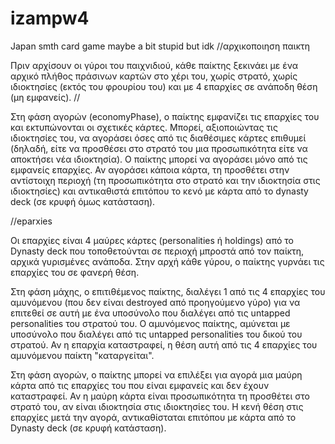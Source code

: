 # izampw4
Japan smth card game maybe a bit stupid but idk 
//αρχικοποιηση παικτη

Πριν αρχίσουν οι γύροι του παιχνιδιού, κάθε παίκτης ξεκινάει με ένα αρχικό πλήθος πράσινων καρτών στο χέρι του,
χωρίς στρατό, χωρίς ιδιοκτησίες (εκτός του φρουρίου του) και με 4 επαρχίες σε ανάποδη θέση (μη εμφανείς).
//

Στη φάση αγορών (economyPhase), ο παίκτης εμφανίζει τις επαρχίες του και εκτυπώνονται οι σχετικές κάρτες. 
Μπορεί, αξιοποιώντας τις ιδιοκτησίες του, να αγοράσει όσες από τις διαθέσιμες κάρτες επιθυμεί 
(δηλαδή, είτε να προσθέσει στο στρατό του μια προσωπικότητα είτε να αποκτήσει νέα ιδιοκτησία).
Ο παίκτης μπορεί να αγοράσει μόνο από τις εμφανείς επαρχίες. Αν αγοράσει κάποια κάρτα,
τη προσθέτει στην αντίστοιχη περιοχή (τη προσωπικότητα στο στρατό και την ιδιοκτησία στις ιδιοκτησίες)
και αντικαθιστά επιτόπου το κενό με κάρτα από το dynasty deck (σε κρυφή όμως κατάσταση).

//eparxies

Οι επαρχίες είναι 4 μαύρες κάρτες (personalities ή holdings) από το Dynasty deck που τοποθετούνται σε περιοχή μπροστά από τον παίκτη, αρχικά γυρισμένες ανάποδα. Στην αρχή κάθε γύρου, ο παίκτης γυρνάει τις επαρχίες του σε φανερή θέση.

Στη φάση μάχης, ο επιτιθέμενος παίκτης, διαλέγει 1 από τις 4 επαρχίες του αμυνόμενου (που δεν είναι destroyed από προηγούμενο γύρο) για να επιτεθεί σε αυτή με ένα υποσύνολο που διαλέγει από τις untapped personalities του στρατού του. Ο αμυνόμενος παίκτης, αμύνεται με υποσύνολο που διαλέγει από τις untapped personalities του δικού του στρατού. Αν η επαρχία καταστραφεί, η θέση αυτή από τις 4 επαρχίες του αμυνόμενου παίκτη "καταργείται".

Στη φάση αγορών, ο παίκτης μπορεί να επιλέξει για αγορά μια μαύρη κάρτα από τις επαρχίες του που είναι εμφανείς και δεν έχουν καταστραφεί. Αν η μαύρη κάρτα είναι προσωπικότητα τη προσθέτει στο στρατό του, αν είναι ιδιοκτησία στις ιδιοκτησίες του. Η κενή θέση στις επαρχίες μετά την αγορά, αντικαθίσταται επιτόπου με κάρτα από το Dynasty deck (σε κρυφή κατάσταση).

